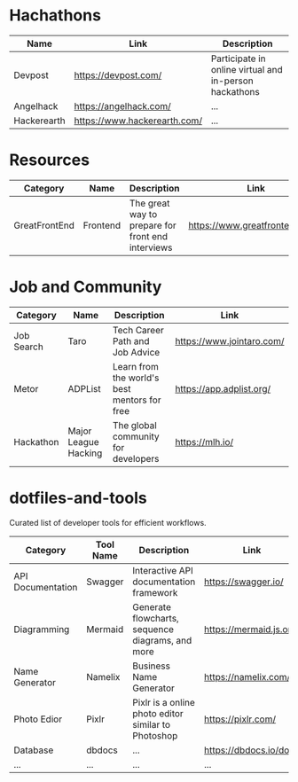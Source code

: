 # Hachathons
| Name | Link|Description |
|---|---|------------------------------------------|
|Devpost|https://devpost.com/|Participate in online virtual and in-person hackathons|
|Angelhack|https://angelhack.com/|...|
|Hackerearth|https://www.hackerearth.com/|...|

# Resources
| Category | Name | Description | Link|
|---|---|---|------------------------------------------|
|GreatFrontEnd|Frontend|The great way to prepare for front end interviews|https://www.greatfrontend.com/|

# Job and Community
| Category | Name | Description | Link|
|---|---|---|------------------------------------------|
|Job Search|Taro|Tech Career Path and Job Advice|https://www.jointaro.com/|
|Metor|ADPList|Learn from the world's best mentors for free|https://app.adplist.org/|
|Hackathon|Major League Hacking|The global community for developers|https://mlh.io/|

# dotfiles-and-tools
Curated list of developer tools for efficient workflows.

| Category | Tool Name | Description | Link|
|---|---|---|------------------------------------------|
| API Documentation | Swagger | Interactive API documentation framework | https://swagger.io/|
| Diagramming | Mermaid | Generate flowcharts, sequence diagrams, and more | https://mermaid.js.org/|
| Name Generator | Namelix | Business Name Generator | https://namelix.com/ |
| Photo Edior | Pixlr | Pixlr is a online photo editor similar to Photoshop | https://pixlr.com/ |
| Database | dbdocs | ... | https://dbdocs.io/docs| 
| ... | ... | ... | ...                                      |
